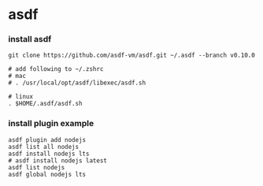 # asdf

### install asdf

```shell
git clone https://github.com/asdf-vm/asdf.git ~/.asdf --branch v0.10.0

# add following to ~/.zshrc
# mac
# . /usr/local/opt/asdf/libexec/asdf.sh

# linux
. $HOME/.asdf/asdf.sh
```

### install plugin example

```shell
asdf plugin add nodejs
asdf list all nodejs
asdf install nodejs lts
# asdf install nodejs latest
asdf list nodejs
asdf global nodejs lts
```
